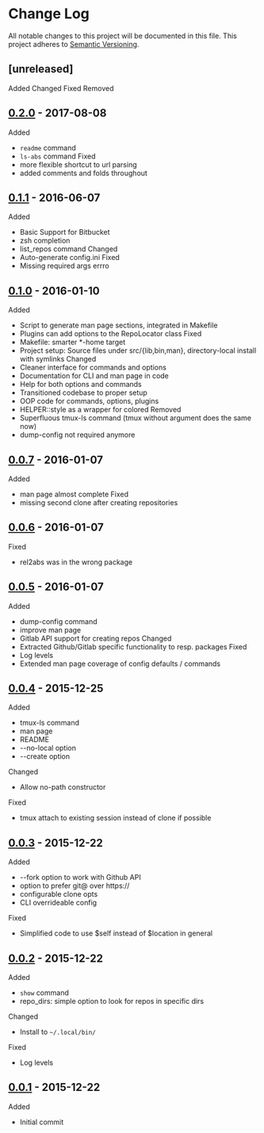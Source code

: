 Change Log
==========

All notable changes to this project will be documented in this file.
This project adheres to [Semantic Versioning](http://semver.org/).

## [unreleased]
Added
Changed
Fixed
Removed

<!-- newest-changes -->
## [0.2.0] - 2017-08-08
Added
* `readme` command
* `ls-abs` command
Fixed
* more flexible shortcut to url parsing
* added comments and folds throughout

## [0.1.1] - 2016-06-07
Added
* Basic Support for Bitbucket
* zsh completion
* list_repos command
Changed
* Auto-generate config.ini
Fixed
* Missing required args errro

## [0.1.0] - 2016-01-10
Added
* Script to generate man page sections, integrated in Makefile
* Plugins can add options to the RepoLocator class
Fixed
* Makefile: smarter \*-home target
* Project setup: Source files under src/{lib,bin,man}, directory-local install with symlinks
Changed
* Cleaner interface for commands and options
* Documentation for CLI and man page in code
* Help for both options and commands
* Transitioned codebase to proper setup
* OOP code for commands, options, plugins
* HELPER::style as a wrapper for colored
Removed
* Superfluous tmux-ls command (tmux without argument does the same now)
* dump-config not required anymore

## [0.0.7] - 2016-01-07
Added
* man page almost complete
Fixed
* missing second clone after creating repositories 

## [0.0.6] - 2016-01-07
Fixed
* rel2abs was in the wrong package

## [0.0.5] - 2016-01-07
Added
* dump-config command
* improve man page
* Gitlab API support for creating repos
Changed
* Extracted Github/Gitlab specific functionality to resp. packages
Fixed
* Log levels
* Extended man page coverage of config defaults / commands


## [0.0.4] - 2015-12-25
Added
* tmux-ls command
* man page
* README
* --no-local option
* --create option

Changed
* Allow no-path constructor

Fixed
* tmux attach to existing session instead of clone if possible

## [0.0.3] - 2015-12-22
Added
* --fork option to work with Github API
* option to prefer git@ over https://
* configurable clone opts
* CLI overrideable config

Fixed
* Simplified code to use $self instead of $location in general

## [0.0.2] - 2015-12-22
Added
* `show` command
* repo_dirs: simple option to look for repos in specific dirs

Changed
* Install to `~/.local/bin/`

Fixed
* Log levels

## [0.0.1] - 2015-12-22
Added
* Initial commit

<!-- link-labels -->
[0.2.0]: ../../compare/v0.1.1...v0.2.0
[0.1.1]: ../../compare/v0.1.0...v0.1.1
[0.1.0]: ../../compare/v0.0.7...v0.1.0
[0.0.7]: ../../compare/v0.0.6...v0.0.7
[0.0.6]: ../../compare/v0.0.5...v0.0.6
[0.0.5]: ../../compare/v0.0.4...v0.0.5
[0.0.4]: ../../compare/v0.0.3...v0.0.4
[0.0.3]: ../../compare/v0.0.2...v0.0.3
[0.0.2]: ../../compare/v0.0.1...v0.0.2
[0.0.1]: ../../compare/v0.0.1...HEAD
